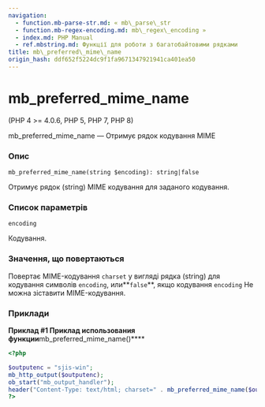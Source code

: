 ```yaml
---
navigation:
  - function.mb-parse-str.md: « mb\_parse\_str
  - function.mb-regex-encoding.md: mb\_regex\_encoding »
  - index.md: PHP Manual
  - ref.mbstring.md: Функції для роботи з багатобайтовими рядками
title: mb\_preferred\_mime\_name
origin_hash: ddf652f5224dc9f1fa9671347921941ca401ea50
---
```

# mb\_preferred\_mime\_name

(PHP 4 >= 4.0.6, PHP 5, PHP 7, PHP 8)

mb\_preferred\_mime\_name — Отримує рядок кодування MIME

### Опис

```methodsynopsis
mb_preferred_mime_name(string $encoding): string|false
```

Отримує рядок (string) MIME кодування для заданого кодування.

### Список параметрів

`encoding`

Кодування.

### Значення, що повертаються

Повертає MIME-кодування `charset` у вигляді рядка (string) для кодування символів `encoding`, или\*\*`false`\*\*, якщо кодування `encoding` Не можна зіставити MIME-кодування.

### Приклади

**Приклад #1 Приклад использования функции**mb\_preferred\_mime\_name()\*\*\*\*

```php
<?php

$outputenc = "sjis-win";
mb_http_output($outputenc);
ob_start("mb_output_handler");
header("Content-Type: text/html; charset=" . mb_preferred_mime_name($outputenc));
?>
```
